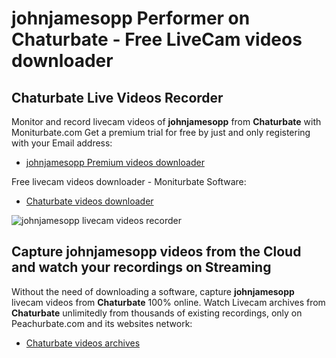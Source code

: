 # johnjamesopp Performer on Chaturbate - Free LiveCam videos downloader

## Chaturbate Live Videos Recorder

Monitor and record livecam videos of **johnjamesopp** from **Chaturbate** with Moniturbate.com
Get a premium trial for free by just and only registering with your Email address:
* [johnjamesopp Premium videos downloader](https://moniturbate.com/request-demo-licence-key.html)

Free livecam videos downloader - Moniturbate Software:
* [Chaturbate videos downloader](https://moniturbate.com/moniturbate-download-software.html)

![johnjamesopp livecam videos recorder](https://peachurnet.com/templates/moniturbate-software.png)


## Capture johnjamesopp videos from the Cloud and watch your recordings on Streaming

Without the need of downloading a software, capture **johnjamesopp** livecam videos from **Chaturbate** 100% online.
Watch Livecam archives from **Chaturbate** unlimitedly from thousands of existing recordings, only on Peachurbate.com and its websites network:
* [Chaturbate videos archives](https://peachurnet.com/)